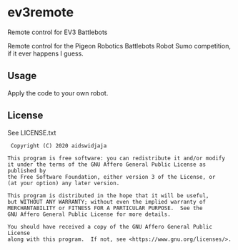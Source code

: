 # ev3remote
Remote control for EV3 Battlebots 

Remote control for the Pigeon Robotics Battlebots Robot Sumo competition, if it ever happens I guess.

## Usage

Apply the code to your own robot.

## License

See LICENSE.txt

     Copyright (C) 2020 aidswidjaja

    This program is free software: you can redistribute it and/or modify
    it under the terms of the GNU Affero General Public License as published by
    the Free Software Foundation, either version 3 of the License, or
    (at your option) any later version.

    This program is distributed in the hope that it will be useful,
    but WITHOUT ANY WARRANTY; without even the implied warranty of
    MERCHANTABILITY or FITNESS FOR A PARTICULAR PURPOSE.  See the
    GNU Affero General Public License for more details.

    You should have received a copy of the GNU Affero General Public License
    along with this program.  If not, see <https://www.gnu.org/licenses/>.
